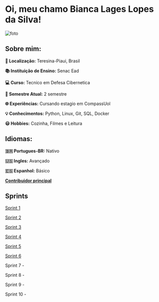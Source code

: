 # Oi, meu chamo **Bianca Lages Lopes da Silva!**

![foto](https://github.com/biancalls/BiancaLages/blob/main/Sprint_1/Evidencias/Imagem%20do%20WhatsApp%20de%202024-08-14%20%C3%A0(s)%2011.30.27_20e7c8e7.jpg)

## **Sobre mim:**

**📍 Localização:** Teresina-Piaui, Brasil

**📚 Instituição de Ensino:** Senac Ead

**💻 Curso:** Tecnico em Defesa Cibernetica

**👩 Semestre Atual:** 2 semestre

**🌐︎ Experiências:** Cursando estagio em CompassUol

**💡 Conhecimentos:** Python, Linux, Git, SQL, Docker 

**😃 Hobbies:** Cozinha, Filmes e Leitura

## **Idiomas:**

**🇧🇷 Portugues-BR:** Nativo

**🇺🇸 Ingles:** Avançado

**🇪🇸 Espanhol:** Básico

[**Contribuidor principal**](https://github.com/biancalls)

## **Sprints**

[Sprint 1](https://github.com/biancalls/BiancaLages/tree/main/Sprint_1)

[Sprint 2](https://github.com/biancalls/BiancaLages/tree/main/Sprint_2)  

[Sprint 3](https://github.com/biancalls/BiancaLages/tree/main/Sprint_3)

[Sprint 4](https://github.com/biancalls/BiancaLages/tree/main/Sprint_4) 

[Sprint 5](https://github.com/biancalls/BiancaLages/tree/main/Sprint_5) 

[Sprint 6](https://github.com/biancalls/BiancaLages/tree/main/Sprint_6)

Sprint 7 - 

Sprint 8 - 

Sprint 9 - 

Sprint 10 - 
